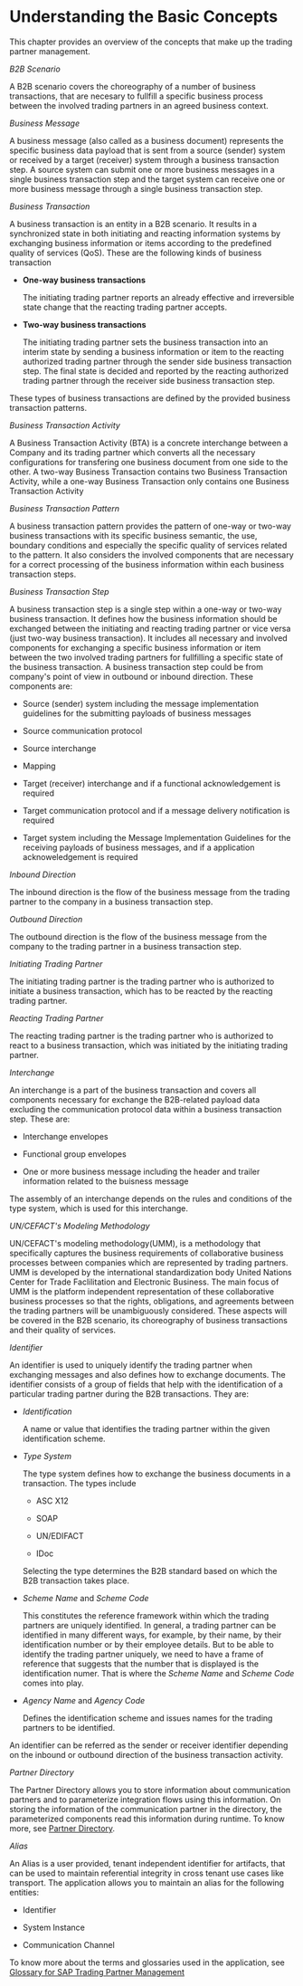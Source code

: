 <!-- loio74c068dd9ff34c588797a694d6bfad4e -->

# Understanding the Basic Concepts

This chapter provides an overview of the concepts that make up the trading partner management.

*B2B Scenario*

A B2B scenario covers the choreography of a number of business transactions, that are necesary to fullfill a specific business process between the involved trading partners in an agreed business context.

*Business Message*

A business message \(also called as a business document\) represents the specific business data payload that is sent from a source \(sender\) system or received by a target \(receiver\) system through a business transaction step. A source system can submit one or more business messages in a single business transaction step and the target system can receive one or more business message through a single business transaction step.

*Business Transaction*

A business transaction is an entity in a B2B scenario. It results in a synchronized state in both initiating and reacting information systems by exchanging business information or items according to the predefined quality of services \(QoS\). These are the following kinds of business transaction

-   **One-way business transactions**

    The initiating trading partner reports an already effective and irreversible state change that the reacting trading partner accepts.

-   **Two-way business transactions**

    The initiating trading partner sets the business transaction into an interim state by sending a business information or item to the reacting authorized trading partner through the sender side business transaction step. The final state is decided and reported by the reacting authorized trading partner through the receiver side business transaction step.


These types of business transactions are defined by the provided business transaction patterns.

*Business Transaction Activity*

A Business Transaction Activity \(BTA\) is a concrete interchange between a Company and its trading partner which converts all the necessary configurations for transfering one business document from one side to the other. A two-way Business Transaction contains two Business Transaction Activity, while a one-way Business Transaction only contains one Business Transaction Activity

*Business Transaction Pattern*

A business transaction pattern provides the pattern of one-way or two-way business transactions with its specific business semantic, the use, boundary conditions and especially the specific quality of services related to the pattern. It also considers the involved components that are necessary for a correct processing of the business information within each business transaction steps.

*Business Transaction Step*

A business transaction step is a single step within a one-way or two-way business transaction. It defines how the business information should be exchanged between the initiating and reacting trading partner or vice versa \(just two-way business transaction\). It includes all necessary and involved components for exchanging a specific business information or item between the two involved trading partners for fullfilling a specific state of the business transaction. A business transaction step could be from company's point of view in outbound or inbound direction. These components are:

-   Source \(sender\) system including the message implementation guidelines for the submitting payloads of business messages

-   Source communication protocol
-   Source interchange
-   Mapping
-   Target \(receiver\) interchange and if a functional acknowledgement is required
-   Target communication protocol and if a message delivery notification is required
-   Target system including the Message Implementation Guidelines for the receiving payloads of business messages, and if a application acknoweledgement is required

*Inbound Direction*

The inbound direction is the flow of the business message from the trading partner to the company in a business transaction step.

*Outbound Direction*

The outbound direction is the flow of the business message from the company to the trading partner in a business transaction step.

*Initiating Trading Partner*

The initiating trading partner is the trading partner who is authorized to initiate a business transaction, which has to be reacted by the reacting trading partner.

*Reacting Trading Partner*

The reacting trading partner is the trading partner who is authorized to react to a business transaction, which was initiated by the initiating trading partner.

*Interchange*

An interchange is a part of the business transaction and covers all components necessary for exchange the B2B-related payload data excluding the communication protocol data within a business transaction step. These are:

-   Interchange envelopes

-   Functional group envelopes

-   One or more business message including the header and trailer information related to the buisness message

The assembly of an interchange depends on the rules and conditions of the type system, which is used for this interchange.

*UN/CEFACT's Modeling Methodology*

UN/CEFACT's modeling methodology\(UMM\), is a methodology that specifically captures the business requirements of collaborative business processes between companies which are represented by trading partners. UMM is developed by the international standardization body United Nations Center for Trade Faclilitation and Electronic Business. The main focus of UMM is the platform independent representation of these collaborative business processes so that the rights, obligations, and agreements between the trading partners will be unambiguously considered. These aspects will be covered in the B2B scenario, its choreography of business transactions and their quality of services.

*Identifier*

An identifier is used to uniquely identify the trading partner when exchanging messages and also defines how to exchange documents. The identifier consists of a group of fields that help with the identification of a particular trading partner during the B2B transactions. They are:

-   *Identification*

    A name or value that identifies the trading partner within the given identification scheme.

-   *Type System*

    The type system defines how to exchange the business documents in a transaction. The types include

    -   ASC X12

    -   SOAP
    -   UN/EDIFACT
    -   IDoc

    Selecting the type determines the B2B standard based on which the B2B transaction takes place.

-   *Scheme Name* and *Scheme Code*

    This constitutes the reference framework within which the trading partners are uniquely identified. In general, a trading partner can be identified in many different ways, for example, by their name, by their identification number or by their employee details. But to be able to identify the trading partner uniquely, we need to have a frame of reference that suggests that the number that is displayed is the identification numer. That is where the *Scheme Name* and *Scheme Code* comes into play.

-   *Agency Name* and *Agency Code*

    Defines the identification scheme and issues names for the trading partners to be identified.


An identifier can be referred as the sender or receiver identifier depending on the inbound or outbound direction of the business transaction activity.

*Partner Directory*

The Partner Directory allows you to store information about communication partners and to parameterize integration flows using this information. On storing the information of the communication partner in the directory, the parameterized components read this information during runtime. To know more, see [Partner Directory](https://help.sap.com/docs/CLOUD_INTEGRATION/368c481cd6954bdfa5d0435479fd4eaf/e7fa1e2cd16049b7bfefe938355a574c.html).

*Alias*

An Alias is a user provided, tenant independent identifier for artifacts, that can be used to maintain referential integrity in cross tenant use cases like transport. The application allows you to maintain an alias for the following entities:

-   Identifier

-   System Instance
-   Communication Channel

To know more about the terms and glossaries used in the application, see [Glossary for SAP Trading Partner Management](../glossary-for-sap-trading-partner-management-81860a4.md)

